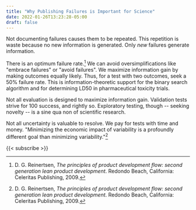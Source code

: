 ```yaml
---
title: "Why Publishing Failures is Important for Science"
date: 2022-01-26T13:23:28-05:00
draft: false
---
```


Not documenting failures causes them to be repeated. This repetition is waste because no new
information is generated. Only *new* failures generate information.

There is an optimum failure rate.[^reinertsen] We can avoid oversimplifications like "embrace
failures" or "avoid failures". We maximize information gain by making outcomes equally likely. Thus,
for a test with two outcomes, seek a 50% failure rate. This is information-theoretic support for the
binary search algorithm and for determining LD50 in pharmaceutical toxicity trials.

Not all evaluation is designed to maximize information gain. Validation tests strive for 100
success, and rightly so. Exploratory testing, though -- seeking novelty -- is a sine qua non of
scientific research.

Not all uncertainty is valuable to resolve. We pay for tests with time and money. "Minimizing the
economic impact of variability is a profoundly different goal than minimizing variability."[^reinertsen]

[^reinertsen]: D. G. Reinertsen, *The principles of product development flow: second generation lean
product development*. Redondo Beach, California: Celeritas Publishing, 2009.

{{< subscribe >}}